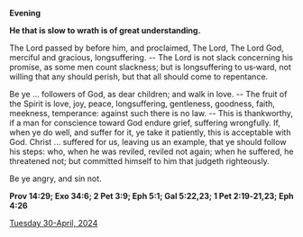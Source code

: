 **Evening**

**He that is slow to wrath is of great understanding.**
 
The Lord passed by before him, and proclaimed, The Lord, The Lord God, merciful and gracious, longsuffering. -- The Lord is not slack concerning his promise, as some men count slackness; but is longsuffering to us‑ward, not willing that any should perish, but that all should come to repentance.
 
Be ye ... followers of God, as dear children; and walk in love. -- The fruit of the Spirit is love, joy, peace, longsuffering, gentleness, goodness, faith, meekness, temperance: against such there is no law. -- This is thankworthy, if a man for conscience toward God endure grief, suffering wrongfully. If, when ye do well, and suffer for it, ye take it patiently, this is acceptable with God. Christ ... suffered for us, leaving us an example, that ye should follow his steps: who, when he was reviled, reviled not again; when he suffered, he threatened not; but committed himself to him that judgeth righteously.
 
Be ye angry, and sin not.  

**Prov 14:29; Exo 34:6; 2 Pet 3:9; Eph 5:1; Gal 5:22,23; 1 Pet 2:19‑21,23; Eph 4:26**

[Tuesday 30-April, 2024](https://t.me/daily_light)
